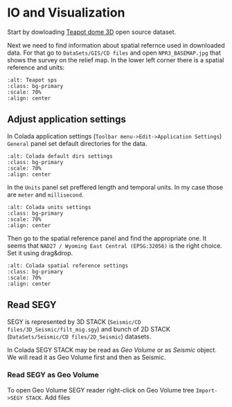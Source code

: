# IO and Visualization

Start by dowloading [Teapot dome 3D](https://wiki.seg.org/wiki/Teapot_dome_3D_survey) open source dataset.

Next we need to find information about spatial refernce used in downloaded data. 
For that go to `DataSets/GIS/CD files` and open `NPR3_BASEMAP.jpg` that shows the survey on the relief map. 
In the lower left corner there is a spatial reference and units:

```{image} teapot_crs.png
:alt: Teapot sps
:class: bg-primary
:scale: 70%
:align: center
```

## Adjust application settings

In Colada application settings (`Toolbar menu->Edit->Application Settings`) `General` panel set default directories for the data.

```{image} colada_app_settings_default_dirs.png
:alt: Colada default dirs settings
:class: bg-primary
:scale: 70%
:align: center
```

In the `Units` panel set preffered length and temporal units. In my case those are `meter` and `millisecond`.

```{image} colada_app_settings_units.png
:alt: Colada units settings
:class: bg-primary
:scale: 70%
:align: center
```

Then go to the spatial reference panel and  find the appropriate one. 
It seems that `NAD27 / Wyoming East Central (EPSG:32056)` is the right choice. 
Set it using drag&drop.

```{image} colada_app_settings_crs.png
:alt: Colada spatial reference settings
:class: bg-primary
:scale: 70%
:align: center
```

## Read SEGY

SEGY is represented by 3D STACK (`Seismic/CD files/3D_Seismic/filt_mig.sgy`) and bunch of 2D STACK (`DataSets/Seismic/CD files/2D_Seismic`) datasets. 

In Colada SEGY STACK may be read as *Geo Volume* or as *Seismic* object. 
We will read it as Geo Volume first and then as Seismic.

### Read SEGY as Geo Volume

To open Geo Volume SEGY reader right-click on Geo Volume tree `Import->SEGY STACK`. 
Add files 
